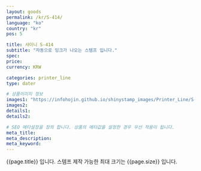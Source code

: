 ```yaml
---
layout: goods
permalink: /kr/S-414/
language: "ko"
country: "kr"
pos: 5

title: 샤이니 S-414
subtitle: "자동으로 잉크가 나오는 스템프 입니다."
spec: 
price: 
currency: KRW

categories: printer_line
type: dater

# 상품이미지 정보
images1: "https://infohojin.github.io/shinystamp_images/Printer_Line/S-414/S-414_1.jpg"
images2:
details1:
details2:    

# SEO 메타설정을 정의 합니다. 상품의 메타값을 설정한 경우 우선 적용이 됩니다.
meta_title: 
meta_description:
meta_keyword:
---
```


{{page.title}} 입니다. 스템프 제작 가능한 최대 크기는 {{page.size}} 입니다.